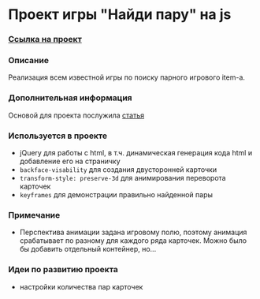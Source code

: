 # Проект игры "Найди пару" на js
### [Ссылка на проект](https://art-frich.github.io/project-find-a-pair-using-jQuery/)
### Описание
Реализация всем известной игры по поиску парного игрового item-а.
### Дополнительная информация
Основой для проекта послужила [статья](https://thecode.media/memo/)
### Используется в проекте
* jQuery для работы с html, в т.ч. динамическая генерация кода html и добавление его на страничку
* ```backface-visability``` для создания двусторонней карточки
* ```transform-style: preserve-3d``` для анимирования переворота карточек
* ```keyframes``` для демонстрации правильно найденной пары
### Примечание
* Перспектива анимации задана игровому полю, поэтому анимация срабатывает по разному для каждого ряда карточек. Можно было бы добавить отдельный контейнер, но...
### Идеи по развитию проекта
* настройки количества пар карточек

